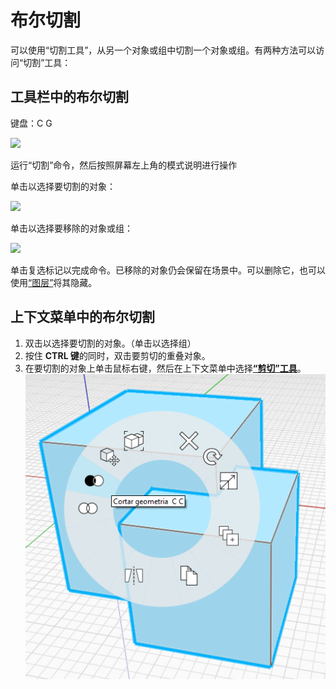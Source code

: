 # 布尔切割

可以使用“切割工具”，从另一个对象或组中切割一个对象或组。有两种方法可以访问“切割”工具：

## 工具栏中的布尔切割

键盘：C G

![](../.gitbook/assets/cut\_tool.png)

运行“切割”命令，然后按照屏幕左上角的模式说明进行操作

单击以选择要切割的对象：

![](../.gitbook/assets/boolean\_cut.png)

单击以选择要移除的对象或组：

![](../.gitbook/assets/boolean\_cut2.png)

单击复选标记以完成命令。已移除的对象仍会保留在场景中。可以删除它，也可以使用[“图层”](layers.md)将其隐藏。

## 上下文菜单中的布尔切割

1. 双击以选择要切割的对象。（单击以选择组）
2. 按住 **CTRL 键**的同时，双击要剪切的重叠对象。
3. 在要切割的对象上单击鼠标右键，然后在上下文菜单中选择[**“剪切”工具**](https://github.com/FormIt3D/autodesk-formit-360-windows-help/tree/c377e7b8a3b8e43e684321d0b7de867608d317a3/tool-library/boolean-operations.md)。![](<../.gitbook/assets/cut tool.png>)
